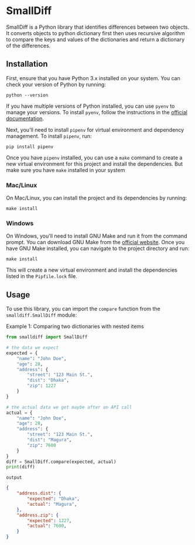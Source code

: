 # SmallDiff

SmallDiff is a Python library that identifies differences between two objects. It converts objects to python dictionary first then uses recursive algorithm to compare the keys and values of the dictionaries and return a dictionary of the differences.

## Installation

First, ensure that you have Python 3.x installed on your system. You can check your version of Python by running:

```
python --version
```

If you have multiple versions of Python installed, you can use `pyenv` to manage your versions. To install `pyenv`, follow the instructions in the [official documentation](https://github.com/pyenv/pyenv#installation).

Next, you'll need to install `pipenv` for virtual environment and dependency management. To install `pipenv`, run:

```
pip install pipenv
```

Once you have `pipenv` installed, you can use a `make` command to create a new virtual environment for this project and install the dependencies. But make sure you have `make` installed in your system


### Mac/Linux

On Mac/Linux, you can install the project and its dependencies by running:
```
make install
```


### Windows

On Windows, you'll need to install GNU Make and run it from the command prompt. You can download GNU Make from the [official website](http://gnuwin32.sourceforge.net/packages/make.htm). Once you have GNU Make installed, you can navigate to the project directory and run:

```
make install
```


This will create a new virtual environment and install the dependencies listed in the `Pipfile.lock` file.

## Usage

To use this library, you can import the `compare` function from the `smalldiff.SmallDiff` module:

Example 1: Comparing two dictionaries with nested items
```python
from smalldiff import SmallDiff

# the data we expect
expected = {
    "name": "John Doe",
    "age": 28,
    "address": {
        "street": "123 Main St.",
        "dist": "Dhaka",
        "zip": 1227
    }
}

# the actual data we get maybe after an API call
actual = {
    "name": "John Doe",
    "age": 28,
    "address": {
        "street": "123 Main St.",
        "dist": "Magura",
        "zip": 7600
    }
}
diff = SmallDiff.compare(expected, actual)
print(diff)
```

`output`
```json
{
    "address.dist": {
        "expected": "Dhaka",
        "actual": "Magura",
    },
    "address.zip": {
        "expected": 1227,
        "actual": 7600,
    }
}
```
